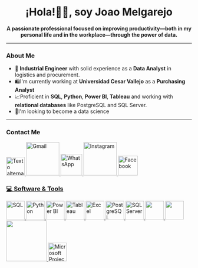 <h1 align="center">¡Hola!🙋‍♂️, soy Joao Melgarejo </h1>

<p align="center">
  <strong>A passionate professional focused on improving productivity—both in my personal life and in the workplace—through the power of data. </strong>
</p>

---
### About Me

* 💼 **Industrial Engineer** with solid experience as a **Data Analyst** in logistics and procurement.
* 🛍️I'm currently working at **Universidad Cesar Vallejo** as a **Purchasing Analyst**
* 📈Proficient in **SQL**, **Python**, **Power BI**, **Tableau** and working with **relational databases** like PostgreSQL and SQL Server.
* 🍂I'm looking to become a data science

---
### Contact Me

<p align="left">
  <a href="https://www.linkedin.com/in/j-melgarejo/" target="_blank">
    <img src="https://upload.wikimedia.org/wikipedia/commons/thumb/8/81/LinkedIn_icon.svg/2048px-LinkedIn_icon.svg.png" alt="Texto alternativo" width="50"/>
  </a>
  <a href="mailto: joaomelgarejoaddp@gmail.com" target="_blank">
    <img src="https://1000marcas.net/wp-content/uploads/2019/11/logo-Gmail-1.png" alt="Gmail" width="90"/>
  </a>
  <a href="https://wa.me/51925995950" target="_blank">
    <img src="https://upload.wikimedia.org/wikipedia/commons/thumb/6/6b/WhatsApp.svg/1022px-WhatsApp.svg.png" alt="WhatsApp" width="58"/>
  </a>
  <a href="https://www.instagram.com/joferms/" target="_blank">
    <img src="https://1000marcas.net/wp-content/uploads/2019/11/Instagram-Logo-2016.png" alt="Instagram" width="90"/>
  </a>
  <a href="https://www.facebook.com/joao.melgarejosanchez" target="_blank">
    <img src="https://upload.wikimedia.org/wikipedia/commons/thumb/b/b8/2021_Facebook_icon.svg/250px-2021_Facebook_icon.svg.png" alt="Facebook" width="53"/>
</p>

### 💻 Software & Tools

<p align="left">
  <!-- SQL -->
  <img src="https://img.icons8.com/color/48/000000/sql.png" alt="SQL" width="50"/>

  <!-- Python -->
  <img src="https://img.icons8.com/color/48/000000/python.png" alt="Python" width="50"/>

  <!-- Power BI -->
  <img src="https://img.icons8.com/color/48/000000/power-bi.png" alt="Power BI" width="50"/>

  <!-- Tableau -->
  <img src="https://upload.wikimedia.org/wikipedia/commons/4/4b/Tableau_Logo.png" alt="Tableau" width="50"/>

  <!-- Excel -->
  <img src="https://img.icons8.com/color/48/000000/microsoft-excel-2019.png" alt="Excel" width="50"/>

  <!-- PostgreSQL -->
  <img src="https://img.icons8.com/color/48/000000/postgreesql.png" alt="PostgreSQL" width="50"/>

  <!-- SQL Server -->
  <img src="https://img.icons8.com/color/48/000000/microsoft-sql-server.png" alt="SQL Server" width="50"/>

  <!-- Minitab -->
  <img src="https://encrypted-tbn0.gstatic.com/images?q=tbn:ANd9GcTqVwyljMpmMsqcwmuU8ww5tqJ9IAhS5OT5gg&s" width="50"/>

  <!-- SPSS -->
  <img src="https://e7.pngegg.com/pngimages/291/81/png-clipart-e-logo-spss-modeler-ibm-data-analysis-statistics-ibm-blue-text-thumbnail.png" width="50"/>

  <!-- Bizagi -->
  <img src="https://upload.wikimedia.org/wikipedia/commons/b/b0/Bizagi.png" width="110"/>

  <!-- Microsoft Project -->
  <img src="https://img.icons8.com/color/48/000000/project.png" alt="Microsoft Project" width="50"/>
</p>
